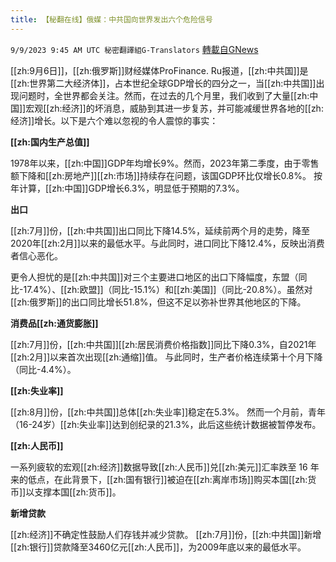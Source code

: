 ```yaml
---
title: 【秘翻在线】俄媒：中共国向世界发出六个危险信号
---
```

`9/9/2023 9:45 AM UTC 秘密翻譯組G-Translators` [轉載自GNews](https://gnews.org/articles/1667040)

[[zh:9月6日]]，[[zh:俄罗斯]]财经媒体ProFinance. Ru报道，[[zh:中共国]]是[[zh:世界第二大经济体]]，占本世纪全球GDP增长的四分之一，当[[zh:中共国]]出现问题时，全世界都会关注。然而，在过去的几个月里，我们收到了大量[[zh:中国]]宏观[[zh:经济]]的坏消息，威胁到其进一步复苏，并可能减缓世界各地的[[zh:经济]]增长。以下是六个难以忽视的令人震惊的事实：

**[[zh:国内生产总值]]**

1978年以来，[[zh:中国]]GDP年均增长9%。然而，2023年第二季度，由于零售额下降和[[zh:房地产]][[zh:市场]]持续存在问题，该国GDP环比仅增长0.8%。 按年计算，[[zh:中国]]GDP增长6.3%，明显低于预期的7.3%。

**出口**

[[zh:7月]]份，[[zh:中共国]]出口同比下降14.5%，延续前两个月的走势，降至2020年[[zh:2月]]以来的最低水平。与此同时，进口同比下降12.4%，反映出消费者信心恶化。

更令人担忧的是[[zh:中共国]]对三个主要进口地区的出口下降幅度，东盟（同比-17.4%）、[[zh:欧盟]]（同比-15.1%）和[[zh:美国]]（同比-20.8%）。虽然对[[zh:俄罗斯]]的出口同比增长51.8%，但这不足以弥补世界其他地区的下降。

**消费品[[zh:通货膨胀]]**

[[zh:7月]]份，[[zh:中共国]][[zh:居民消费价格指数]]同比下降0.3%，自2021年[[zh:2月]]以来首次出现[[zh:通缩]]值。 与此同时，生产者价格连续第十个月下降（同比\-4.4%）。

**[[zh:失业率]]**

[[zh:8月]]份，[[zh:中共国]]总体[[zh:失业率]]稳定在5.3%。 然而一个月前，青年（16-24岁）[[zh:失业率]]达到创纪录的21.3%，此后这些统计数据被暂停发布。

**[[zh:人民币]]**

一系列疲软的宏观[[zh:经济]]数据导致[[zh:人民币]]兑[[zh:美元]]汇率跌至 16 年来的低点，在此背景下，[[zh:国有银行]]被迫在[[zh:离岸市场]]购买本国[[zh:货币]]以支撑本国[[zh:货币]]。

**新增贷款**

[[zh:经济]]不确定性鼓励人们存钱并减少贷款。 [[zh:7月]]份，[[zh:中共国]]新增[[zh:银行]]贷款降至3460亿元[[zh:人民币]]，为2009年底以来的最低水平。
